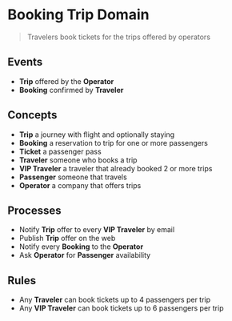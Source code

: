 # Booking Trip Domain

> Travelers book tickets for the trips offered by operators

## Events

- **Trip** offered by the **Operator**
- **Booking** confirmed by **Traveler**

## Concepts

- **Trip** a journey with flight and optionally staying
- **Booking** a reservation to trip for one or more passengers
- **Ticket** a passenger pass
- **Traveler** someone who books a trip
- **VIP Traveler** a traveler that already booked 2 or more trips
- **Passenger** someone that travels
- **Operator** a company that offers trips

## Processes

- Notify **Trip** offer to every **VIP Traveler** by email
- Publish **Trip** offer on the web
- Notify every **Booking** to the **Operator**
- Ask **Operator** for **Passenger** availability

## Rules

- Any **Traveler** can book tickets up to 4 passengers per trip
- Any **VIP Traveler** can book tickets up to 6 passengers per trip
